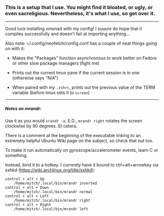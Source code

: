 ### This is a setup that I use. You might find it bloated, or ugly, or even sacreligious. Nevertheless, it's what I use, so get over it.

---

Good luck installing xmonad with my config! I suuure do hope that it compiles successfully and doesn't fail at importing anything...

Also note: ~/.config/neofetch/config.conf has a couple of neat things going on with it:

- Makes the "Packages" function asynchronous to work better on Fedora or other slow package managers (fight me)

- Prints out the current tmux pane if the current session is in one (otherwise says "N/A")

- When paired with my `.zshrc`, prints out the previous value of the TERM variable (before tmux sets it to `screen`)

---

##### Notes on mrandr:

Use it as you would `xrandr -o`. E.G., `mrandr right` rotates the screen clockwise by 90 degrees. Et cetera.

There is a comment at the beginning of the executable linking to an extremely helpful Ubuntu Wiki page on the subject, so check that out too.

To make it run automatically on gyroscope/accelerometer events, learn C or something.

Instead, bind it to a hotkey. I currently have it bound to ctrl+alt+arrowkey via sxhkd (https://wiki.archlinux.org/title/sxhkd):

    control + alt + Up
        /home/mitch/.local/bin/mrandr inverted
    control + alt + Down
        /home/mitch/.local/bin/mrandr normal
    control + alt + Left
        /home/mitch/.local/bin/mrandr right
    control + alt + Right
        /home/mitch/.local/bin/mrandr left
